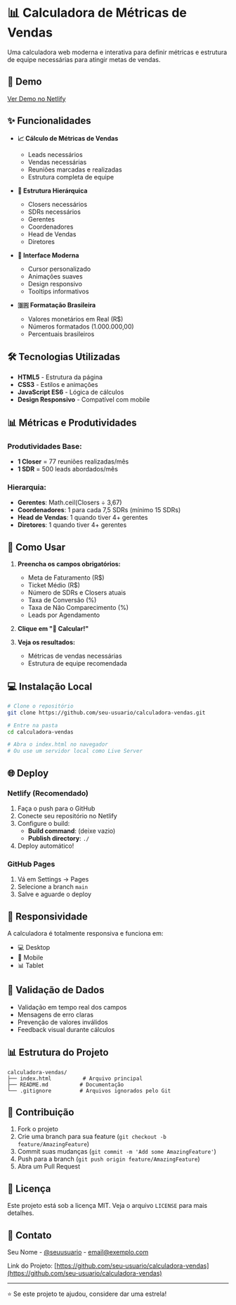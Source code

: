 # 📊 Calculadora de Métricas de Vendas

Uma calculadora web moderna e interativa para definir métricas e estrutura de equipe necessárias para atingir metas de vendas.

## 🚀 Demo

[Ver Demo no Netlify](https://seu-projeto.netlify.app)

## ✨ Funcionalidades

- **📈 Cálculo de Métricas de Vendas**
  - Leads necessários
  - Vendas necessárias
  - Reuniões marcadas e realizadas
  - Estrutura completa de equipe

- **👥 Estrutura Hierárquica**
  - Closers necessários
  - SDRs necessários
  - Gerentes
  - Coordenadores
  - Head de Vendas
  - Diretores

- **🎨 Interface Moderna**
  - Cursor personalizado
  - Animações suaves
  - Design responsivo
  - Tooltips informativos

- **🇧🇷 Formatação Brasileira**
  - Valores monetários em Real (R$)
  - Números formatados (1.000.000,00)
  - Percentuais brasileiros

## 🛠️ Tecnologias Utilizadas

- **HTML5** - Estrutura da página
- **CSS3** - Estilos e animações
- **JavaScript ES6** - Lógica de cálculos
- **Design Responsivo** - Compatível com mobile

## 📊 Métricas e Produtividades

### Produtividades Base:
- **1 Closer** = 77 reuniões realizadas/mês
- **1 SDR** = 500 leads abordados/mês

### Hierarquia:
- **Gerentes**: Math.ceil(Closers ÷ 3,67)
- **Coordenadores**: 1 para cada 7,5 SDRs (mínimo 15 SDRs)
- **Head de Vendas**: 1 quando tiver 4+ gerentes
- **Diretores**: 1 quando tiver 4+ gerentes

## 🚀 Como Usar

1. **Preencha os campos obrigatórios:**
   - Meta de Faturamento (R$)
   - Ticket Médio (R$)
   - Número de SDRs e Closers atuais
   - Taxa de Conversão (%)
   - Taxa de Não Comparecimento (%)
   - Leads por Agendamento

2. **Clique em "🚀 Calcular!"**

3. **Veja os resultados:**
   - Métricas de vendas necessárias
   - Estrutura de equipe recomendada

## 💻 Instalação Local

```bash
# Clone o repositório
git clone https://github.com/seu-usuario/calculadora-vendas.git

# Entre na pasta
cd calculadora-vendas

# Abra o index.html no navegador
# Ou use um servidor local como Live Server
```

## 🌐 Deploy

### Netlify (Recomendado)
1. Faça o push para o GitHub
2. Conecte seu repositório no Netlify
3. Configure o build:
   - **Build command**: (deixe vazio)
   - **Publish directory**: `./`
4. Deploy automático!

### GitHub Pages
1. Vá em Settings → Pages
2. Selecione a branch `main`
3. Salve e aguarde o deploy

## 📱 Responsividade

A calculadora é totalmente responsiva e funciona em:
- 💻 Desktop
- 📱 Mobile
- 📊 Tablet

## 🎯 Validação de Dados

- Validação em tempo real dos campos
- Mensagens de erro claras
- Prevenção de valores inválidos
- Feedback visual durante cálculos

## 📊 Estrutura do Projeto

```
calculadora-vendas/
├── index.html          # Arquivo principal
├── README.md          # Documentação
└── .gitignore         # Arquivos ignorados pelo Git
```

## 🤝 Contribuição

1. Fork o projeto
2. Crie uma branch para sua feature (`git checkout -b feature/AmazingFeature`)
3. Commit suas mudanças (`git commit -m 'Add some AmazingFeature'`)
4. Push para a branch (`git push origin feature/AmazingFeature`)
5. Abra um Pull Request

## 📝 Licença

Este projeto está sob a licença MIT. Veja o arquivo `LICENSE` para mais detalhes.

## 📧 Contato

Seu Nome - [@seuusuario](https://twitter.com/seuusuario) - email@exemplo.com

Link do Projeto: [https://github.com/seu-usuario/calculadora-vendas](https://github.com/seu-usuario/calculadora-vendas)

---

⭐ Se este projeto te ajudou, considere dar uma estrela!
